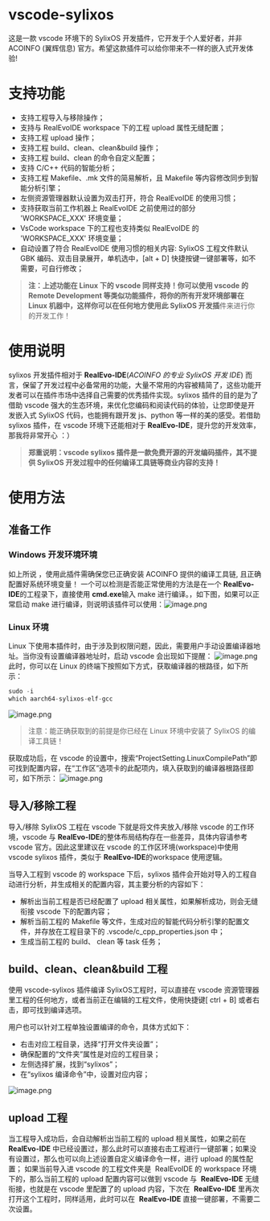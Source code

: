 # vscode-sylixos


这是一款 vscode 环境下的 SylixOS 开发插件，它开发于个人爱好者，并非 ACOINFO (翼辉信息) 官方。希望这款插件可以给你带来不一样的嵌入式开发体验!


# 支持功能


- 支持工程导入与移除操作；
- 支持与 RealEvoIDE workspace 下的工程 upload 属性无缝配置；
- 支持工程 upload 操作；
- 支持工程 build、clean、clean&build 操作；
- 支持工程 build、clean 的命令自定义配置；
- 支持 C/C++ 代码的智能分析；
- 支持工程 Makefile、.mk 文件的简易解析，且 Makefile 等内容修改同步到智能分析引擎；
- 左侧资源管理器默认设置为双击打开，符合 RealEvoIDE 的使用习惯；
- 支持获取当前工作机器上 RealEvoIDE 之前使用过的部分 'WORKSPACE_XXX' 环境变量；
- VsCode workspace 下的工程也支持类似 RealEvoIDE 的 'WORKSPACE_XXX' 环境变量；
- 自动设置了符合 RealEvoIDE 使用习惯的相关内容: SylixOS 工程文件默认 GBK 编码、双击目录展开，单机选中，[alt + D] 快捷按键一键部署等，如不需要，可自行修改；



> **注：**上述功能在** Linux **下的 vscode 同样支持！你可以使用 vscode 的 Remote Development 等类似功能插件，将你的所有开发环境部署在 Linux 机器中，这样你可以在任何地方使用**此 SylixOS 开发插**件来进行你的开发工作！



# 使用说明


sylixos 开发插件相对于 **RealEvo-IDE**(_ACOINFO 的专业 SylixOS 开发 IDE_) 而言，保留了开发过程中必备常用的功能，大量不常用的内容被精简了，这些功能开发者可以在插件市场中选择自己需要的优秀插件实现。sylixos 插件的目的是为了借助 vscode 强大的生态环境，来优化您编码和阅读代码的体验，让您即使是开发嵌入式 SylixOS 代码，也能拥有跟开发 js、python 等一样的美的感受。若借助 sylixos 插件，在 vscode 环境下还能相对于 **RealEvo-IDE**，提升您的开发效率，那我将非常开心 ：）


> **郑重说明：vscode sylixos 插件是一款免费开源的开发编码插件，其不提供 SylixOS 开发过程中的任何编译工具链等商业内容的支持！**



# 使用方法


## 准备工作


### Windows 开发环境环境


如上所说 ，使用此插件需确保您已正确安装 ACOINFO 提供的编译工具链, 且正确配置好系统环境变量！
一个可以检测是否能正常使用的方法是在一个 **RealEvo-IDE**的工程录下，直接使用 **cmd.exe**输入 make 进行编译。，如下图，如果可以正常启动 make 进行编译，则说明该插件可以使用：![image.png](https://cdn.nlark.com/yuque/0/2021/png/12582765/1631676435407-b62d21bf-12ce-4ded-b147-5a1e12a8848d.png#align=left&display=inline&height=260&margin=%5Bobject%20Object%5D&name=image.png&originHeight=519&originWidth=993&size=32559&status=done&style=none&width=496.5#id=CiBv8&originHeight=519&originWidth=993&originalType=binary&ratio=1&status=done&style=none#id=PFjaL&originHeight=519&originWidth=993&originalType=binary&ratio=1&status=done&style=none)


### Linux 环境


Linux 下使用本插件时，由于涉及到权限问题，因此，需要用户手动设置编译器地址。当你没有设置编译器地址时，启动 vscode 会出现如下提醒：
![image.png](https://cdn.nlark.com/yuque/0/2021/png/12582765/1636538539268-a335eeb2-0412-475b-83d6-baa123fee062.png#clientId=uaa41c0d3-29f9-4&from=paste&height=313&id=u677bb466&margin=%5Bobject%20Object%5D&name=image.png&originHeight=625&originWidth=910&originalType=binary&ratio=1&size=47827&status=done&style=none&taskId=u42dc4bb3-c527-414b-8b04-f9e58bf30ed&width=455)
此时，你可以在 Linux 的终端下按照如下方式，获取编译器的根路径，如下所示：
```c
sudo -i
which aarch64-sylixos-elf-gcc
```
![image.png](https://cdn.nlark.com/yuque/0/2021/png/12582765/1636538625042-011da001-5d1d-423b-bbfc-1aa28c1aaf3c.png#clientId=uaa41c0d3-29f9-4&from=paste&height=137&id=ub7c8f501&margin=%5Bobject%20Object%5D&name=image.png&originHeight=204&originWidth=831&originalType=binary&ratio=1&size=21835&status=done&style=none&taskId=u60bbb840-77b1-4ac0-9948-ca136338677&width=559.5)
> 注意：能正确获取到的前提是你已经在 Linux 环境中安装了 SylixOS 的编译工具链！

获取成功后，在 vscode 的设置中，搜索“ProjectSetting.LinuxCompilePath”即可找到配置内容，在“工作区”选项卡的此配项内，填入获取到的编译器根路径即可，如下所示：
![image.png](https://cdn.nlark.com/yuque/0/2021/png/12582765/1636538806619-eb45473f-8a38-464c-8ae5-a99952b2adf2.png#clientId=uaa41c0d3-29f9-4&from=paste&height=147&id=u6474701d&margin=%5Bobject%20Object%5D&name=image.png&originHeight=234&originWidth=971&originalType=binary&ratio=1&size=19574&status=done&style=none&taskId=u130471e8-6145-4b2e-85b9-dfc16cb5cc5&width=609.5)
​

## 导入/移除工程


导入/移除 SylixOS 工程在 vscode 下就是将文件夹放入/移除 vscode 的工作环境，vscode 与 **RealEvo-IDE**的整体布局结构存在一些差异，具体内容请参考 vscode 官方。因此这里建议在 vscode 的工作区环境(workspace)中使用 vscode sylixos 插件，类似于 **RealEvo-IDE**的workspace 使用逻辑。


当导入工程到 vscode 的 workspace 下后，sylixos 插件会开始对导入的工程自动进行分析，并生成相关的配置内容，其主要分析的内容如下：


- 解析出当前工程是否已经配置了 upload 相关属性，如果解析成功，则会无缝衔接 vscode 下的配置内容；
- 解析当前工程的 Makefile 等文件，生成对应的智能代码分析引擎的配置文件，并存放在工程目录下的 .vscode/c_cpp_properties.json 中；
- 生成当前工程的 build、 clean 等 task 任务；



## build、clean、clean&build 工程


使用 vscode-sylixos 插件编译 SylixOS工程时，可以直接在 vscode 资源管理器里工程的任何地方，或者当前正在编辑的工程文件，使用快捷键[ ctrl + B] 或者右击，即可找到编译选项。


用户也可以针对工程单独设置编译的命令，具体方式如下：


- 右击对应工程目录，选择“打开文件夹设置”；
- 确保配置的“文件夹”属性是对应的工程目录；
- 左侧选择扩展，找到“sylixos”；
- 在“sylixos 编译命令”中，设置对应内容；



![image.png](https://cdn.nlark.com/yuque/0/2021/png/12582765/1636439036768-ddc0b876-64e1-4a01-bb26-537276c2904d.png#clientId=uaa41c0d3-29f9-4&from=paste&height=363&id=u38e7d034&margin=%5Bobject%20Object%5D&name=image.png&originHeight=725&originWidth=1411&originalType=binary&ratio=1&size=79433&status=done&style=none&taskId=u836bb0ab-60ed-454e-b531-77f863d71d0&width=705.5#id=JlNLj&originHeight=725&originWidth=1411&originalType=binary&ratio=1&status=done&style=none)


## upload 工程


当工程导入成功后，会自动解析出当前工程的 upload 相关属性，如果之前在 **RealEvo-IDE** 中已经设置过，那么此时可以直接右击工程进行一键部署；如果没有设置过，那么也可以向上述设置自定义编译命令一样，进行 upload 的属性配置；
如果当前导入进 vscode 的工程文件夹是  RealEvoIDE 的 workspace 环境下的，那么当前工程的 upload 配置内容可以做到 vscode 与  **RealEvo-IDE** 无缝衔接，也就是在 vscode 里配置了的 upload 内容，下次在  **RealEvo-IDE** 里再次打开这个工程时，同样适用，此时可以在  **RealEvo-IDE** 直接一键部署，不需要二次设置。

